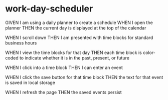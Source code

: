 # work-day-scheduler

GIVEN I am using a daily planner to create a schedule
WHEN I open the planner
THEN the current day is displayed at the top of the calendar


WHEN I scroll down
THEN I am presented with time blocks for standard business hours


WHEN I view the time blocks for that day
THEN each time block is color-coded to indicate whether it is in the past, present, or future


WHEN I click into a time block
THEN I can enter an event


WHEN I click the save button for that time block
THEN the text for that event is saved in local storage


WHEN I refresh the page
THEN the saved events persist

